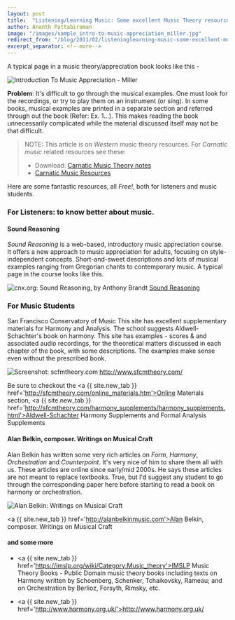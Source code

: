 ```yaml
---
layout: post
title:  "Listening/Learning Music: Some excellent Music Theory resources (Scores & Audio)"
author: Ananth Pattabiraman
image: "/images/sample_intro-to-music-appreciation_miller.jpg"
redirect_from: "/blog/2011/02/listeninglearning-music-some-excellent-music-theory-resources-scores-audio/"
excerpt_separator: <!--more-->
---
```

A typical page in a music theory/appreciation book looks like this -

<img class="img-fluid" alt="Introduction To Music Appreciation - Miller" src="{{ page.image | absolute_url }}" />

**Problem**: It's difficult to go through the musical examples.  One must look for the recordings, or try to play them on an instrument (or sing). In some books, musical examples are printed in a separate section and referred through out the book (Refer: Ex. 1...). This makes reading the book unnecessarily complicated while the material discussed itself may not be that difficult.
<!--more-->
<blockquote><p>NOTE: This article is on <em>Western</em> music theory resources. For <em>Carnatic music</em> related resources see these:
<ul>
    <li> Download: <a href='{{ "/theory" | absolute_url }}'>Carnatic Music Theory notes</a></li>
    <li> <a {{ site.new_tab }} href="{% post_url blog/2016-04-25-carnatic-resources %}">Carnatic Music Resources</a></li>
</ul></p></blockquote>

<p class='lead'>Here are some fantastic resources, all <em>Free!</em>, both for listeners and music students.</p>

### For Listeners: to know better about music.

#### Sound Reasoning

*Sound Reasoning* is a web-based, introductory music appreciation course. It offers a new approach to music appreciation for adults, focusing on style-independent concepts.  Short-and-sweet descriptions and lots of musical examples ranging from Gregorian chants to contemporary music. A typical page in the course looks like this.

<img class="img-fluid" src="{{ '/images/screenshot-sound_reasoning.png' | absolute_url }}" alt="cnx.org: Sound Reasoning, by Anthony Brandt" />
<a {{ site.new_tab }} href='https://cnx.org/contents/R21GFBYj@21.2:8gAhyfRY@23/Sound-Reasoning-A-New-Way-to-Listen'>Sound Reasoning</a>

### For Music Students

 San Francisco Conservatory of Music This site has excellent supplementary materials for Harmony and Analysis. The school suggests Aldwell-Schachter's book on harmony.  This site has examples - scores & and associated audio recordings, for the theoretical matters discussed in each chapter of the book, with some descriptions. The examples make sense even without the prescribed book.

<img class="img-fluid" src="{{ '/images/screenshot-sfcmtheory.jpg' | absolute_url }}" alt="Screenshot: scfmtheory.com" />
<a {{ site.new_tab }} href='http://www.sfcmtheory.com/'>http://www.sfcmtheory.com/</a>

 Be sure to checkout the <a {{ site.new_tab }} href='http://sfcmtheory.com/online_materials.htm'>Online Materials section</a>, <a {{ site.new_tab }} href='http://sfcmtheory.com/harmony_supplements/harmony_supplements.html'>Aldwell-Schachter Harmony Supplements</a> and
 Formal Analysis Supplements

#### Alan Belkin, composer. Writings on Musical Craft

  Alan Belkin has written some very rich articles on *Form*, *Harmony*, *Orchestration* and *Counterpoint*. It's very nice of him to share them all with us. These articles are online since early/mid 2000s. He says these articles are not meant to replace textbooks. True, but I'd suggest any student to go through the corresponding paper here before starting to read a book on harmony or orchestration.

 <img class="img-fluid" src="{{ '/images/screenshot-belkin.png' | absolute_url }}" alt="Alan Belkin: Writings on Musical Craft" />

<a {{ site.new_tab }} href='http://alanbelkinmusic.com'>Alan Belkin, composer. Writings on Musical Craft</a>

#### and some more

 -  <a {{ site.new_tab }} href='https://imslp.org/wiki/Category:Music_theory'>IMSLP Music Theory Books</a> - Public Domain music theory books including texts on Harmony written by Schoenberg, Schenker, Tchaikovsky, Rameau; and on Orchestration by Berlioz, Forsyth, Rimsky, etc.

 - <a {{ site.new_tab }} href='http://www.harmony.org.uk/'>http://www.harmony.org.uk/</a>
